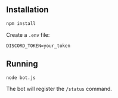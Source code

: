 ## Installation
```bash
npm install
```
Create a `.env` file:
```env
DISCORD_TOKEN=your_token
```
## Running
```bash
node bot.js
```

The bot will register the `/status` command.
